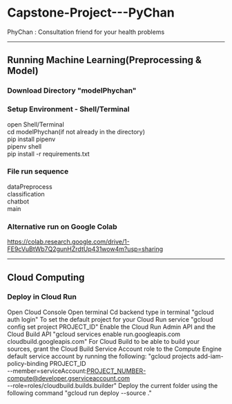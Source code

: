 # Capstone-Project---PyChan
PhyChan : Consultation friend for your health problems  

---
## Running Machine Learning(Preprocessing & Model)

### Download Directory "modelPhychan"

### Setup Environment - Shell/Terminal
open Shell/Terminal  
cd modelPhychan(if not already in the directory)  
pip install pipenv  
pipenv shell  
pip install -r requirements.txt  

### File run sequence
dataPreprocess  
classification  
chatbot  
main  

### Alternative run on Google Colab
https://colab.research.google.com/drive/1-FE9cVuBtWb7Q2gunHZrdtUp431wow4m?usp=sharing

---

## **Cloud Computing**

### **Deploy in Cloud Run**
Open Cloud Console
Open terminal
Cd backend
type in terminal "gcloud auth login"
To set the default project for your Cloud Run service "gcloud config set project PROJECT_ID"
Enable the Cloud Run Admin API and the Cloud Build API "gcloud services enable run.googleapis.com \
    cloudbuild.googleapis.com"
For Cloud Build to be able to build your sources, grant the Cloud Build Service Account role to the Compute Engine default service account by running the following:
"gcloud projects add-iam-policy-binding PROJECT_ID \
    --member=serviceAccount:PROJECT_NUMBER-compute@developer.gserviceaccount.com \
    --role=roles/cloudbuild.builds.builder"
Deploy the current folder using the following command "gcloud run deploy --source ."

